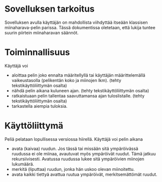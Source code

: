 Sovelluksen tarkoitus
=====================

Sovelluksen avulla käyttäjän on mahdollista viihdyttää itseään klassisen
miinaharava-pelin parissa. Tässä dokumentissa oletetaan, että lukija tuntee
suurin piirtein miinaharavan säännöt.

Toiminnallisuus
===============

Käyttäjä voi

- aloittaa pelin joko ennalta määritellyllä tai käyttäjän määrittelemällä
  vaikeustasolla (pelikentän koko ja miinojen lkm).
  (tehty tekstikäyttöliittymän osalta)
- nähdä pelin aikana kuluneen ajan.
  (tehty tekstikäyttöliittymän osalta)
- ratkaistuaan pelin tallentaa saavuttamansa ajan tuloslistalle.
  (tehty tekstikäyttöliittymän osalta)
- tarkastella aiempia tuloksia.

Käyttöliittymä
==============

Peliä pelataan lopullisessa versiossa hiirellä. Käyttäjä voi pelin aikana

- avata (kaivaa) ruudun. Jos tässä tai missään sitä ympäröivässä ruudussa ei
  ole miinaa, avautuvat myös ympäröivät ruudut. Tämä jatkuu rekursiivisesti.
  Avatussa ruudussa lukee sitä ympäröivien miinojen lukumäärä.
- merkitä (liputtaa) ruudun, jonka hän uskoo olevan miinoitettu.
- avata kaikki tiettyä avattua ruutua ympäröivät, merkitsemättömät ruudut.
